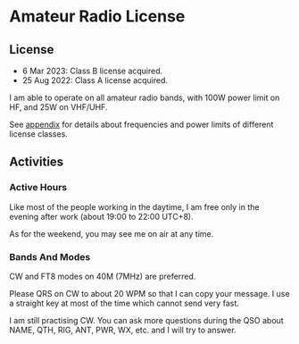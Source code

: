 # Amateur Radio License

## License
* 6 Mar 2023: Class B license acquired.
* 25 Aug 2022: Class A license acquired.

I am able to operate on all amateur radio bands, with 100W power limit on HF, and 25W on VHF/UHF.

See [appendix](../appendices/crac-license-classes) for details about frequencies and power limits of different license classes.

## Activities

### Active Hours
Like most of the people working in the daytime, I am free only in the evening after work (about 19:00 to 22:00 UTC+8).

As for the weekend, you may see me on air at any time.

### Bands And Modes
CW and FT8 modes on 40M (7MHz) are preferred.

Please QRS on CW to about 20 WPM so that I can copy your message. I use a straight key at most of the time which cannot send very fast.

I am still practising CW. You can ask more questions during the QSO about NAME, QTH, RIG, ANT, PWR, WX, etc. and I will try to answer.
